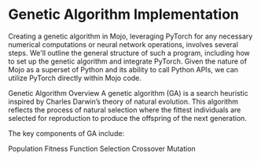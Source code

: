 # Genetic Algorithm Implementation
Creating a genetic algorithm in Mojo, leveraging PyTorch for any necessary numerical computations or neural network operations, involves several steps. We'll outline the general structure of such a program, including how to set up the genetic algorithm and integrate PyTorch. Given the nature of Mojo as a superset of Python and its ability to call Python APIs, we can utilize PyTorch directly within Mojo code.

Genetic Algorithm Overview
A genetic algorithm (GA) is a search heuristic inspired by Charles Darwin’s theory of natural evolution. This algorithm reflects the process of natural selection where the fittest individuals are selected for reproduction to produce the offspring of the next generation.

The key components of GA include:

Population
Fitness Function
Selection
Crossover
Mutation
